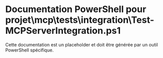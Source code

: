 # Documentation PowerShell pour projet\mcp\tests\integration\Test-MCPServerIntegration.ps1

Cette documentation est un placeholder et doit être générée par un outil PowerShell spécifique.
